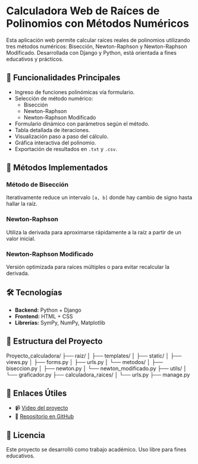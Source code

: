 # Calculadora Web de Raíces de Polinomios con Métodos Numéricos

Esta aplicación web permite calcular raíces reales de polinomios utilizando tres métodos numéricos: Bisección, Newton-Raphson y Newton-Raphson Modificado. Desarrollada con Django y Python, está orientada a fines educativos y prácticos.

## 🚀 Funcionalidades Principales

- Ingreso de funciones polinómicas vía formulario.
- Selección de método numérico:  
  - Bisección  
  - Newton-Raphson  
  - Newton-Raphson Modificado  
- Formulario dinámico con parámetros según el método.
- Tabla detallada de iteraciones.
- Visualización paso a paso del cálculo.
- Gráfica interactiva del polinomio.
- Exportación de resultados en `.txt` y `.csv`.

## 🧮 Métodos Implementados

### Método de Bisección
Iterativamente reduce un intervalo `[a, b]` donde hay cambio de signo hasta hallar la raíz.

### Newton-Raphson
Utiliza la derivada para aproximarse rápidamente a la raíz a partir de un valor inicial.

### Newton-Raphson Modificado
Versión optimizada para raíces múltiples o para evitar recalcular la derivada.

## 🛠 Tecnologías

- **Backend:** Python + Django  
- **Frontend:** HTML + CSS  
- **Librerías:** SymPy, NumPy, Matplotlib

## 📂 Estructura del Proyecto

Proyecto_calculadora/
├── raiz/
│ ├── templates/
│ ├── static/
│ ├── views.py
│ ├── forms.py
│ ├── urls.py
│ └── metodos/
│ ├── biseccion.py
│ ├── newton.py
│ └── newton_modificado.py
├── utils/
│ └── graficador.py
├── calculadora_raices/
│ └── urls.py
├── manage.py




## 🔗 Enlaces Útiles

- 📹 [Video del proyecto](https://enlace-video.com)
- 📁 [Repositorio en GitHub](https://github.com/tu_usuario/nombre_proyecto)

## 📄 Licencia

Este proyecto se desarrolló como trabajo académico. Uso libre para fines educativos.
